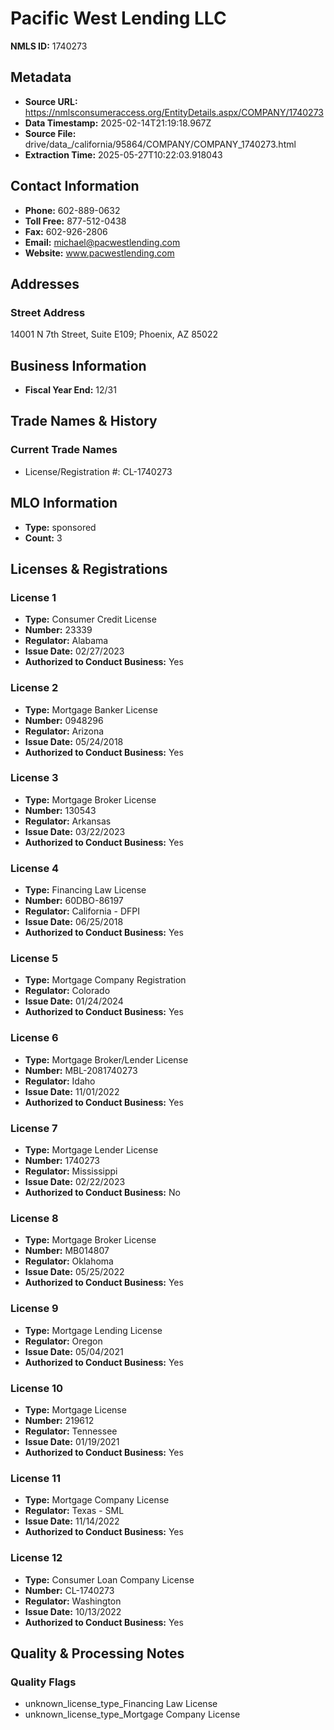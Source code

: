 # Pacific West Lending LLC

**NMLS ID:** 1740273

## Metadata
- **Source URL:** https://nmlsconsumeraccess.org/EntityDetails.aspx/COMPANY/1740273
- **Data Timestamp:** 2025-02-14T21:19:18.967Z
- **Source File:** drive/data_/california/95864/COMPANY/COMPANY_1740273.html
- **Extraction Time:** 2025-05-27T10:22:03.918043

## Contact Information
- **Phone:** 602-889-0632
- **Toll Free:** 877-512-0438
- **Fax:** 602-926-2806
- **Email:** michael@pacwestlending.com
- **Website:** www.pacwestlending.com

## Addresses
### Street Address
14001 N 7th Street, Suite E109; Phoenix, AZ 85022

## Business Information
- **Fiscal Year End:** 12/31

## Trade Names & History
### Current Trade Names
- License/Registration #: CL-1740273

## MLO Information
- **Type:** sponsored
- **Count:** 3

## Licenses & Registrations

### License 1
- **Type:** Consumer Credit License
- **Number:** 23339
- **Regulator:** Alabama
- **Issue Date:** 02/27/2023
- **Authorized to Conduct Business:** Yes

### License 2
- **Type:** Mortgage Banker License
- **Number:** 0948296
- **Regulator:** Arizona
- **Issue Date:** 05/24/2018
- **Authorized to Conduct Business:** Yes

### License 3
- **Type:** Mortgage Broker License
- **Number:** 130543
- **Regulator:** Arkansas
- **Issue Date:** 03/22/2023
- **Authorized to Conduct Business:** Yes

### License 4
- **Type:** Financing Law License
- **Number:** 60DBO-86197
- **Regulator:** California - DFPI
- **Issue Date:** 06/25/2018
- **Authorized to Conduct Business:** Yes

### License 5
- **Type:** Mortgage Company Registration
- **Regulator:** Colorado
- **Issue Date:** 01/24/2024
- **Authorized to Conduct Business:** Yes

### License 6
- **Type:** Mortgage Broker/Lender License
- **Number:** MBL-2081740273
- **Regulator:** Idaho
- **Issue Date:** 11/01/2022
- **Authorized to Conduct Business:** Yes

### License 7
- **Type:** Mortgage Lender License
- **Number:** 1740273
- **Regulator:** Mississippi
- **Issue Date:** 02/22/2023
- **Authorized to Conduct Business:** No

### License 8
- **Type:** Mortgage Broker License
- **Number:** MB014807
- **Regulator:** Oklahoma
- **Issue Date:** 05/25/2022
- **Authorized to Conduct Business:** Yes

### License 9
- **Type:** Mortgage Lending License
- **Regulator:** Oregon
- **Issue Date:** 05/04/2021
- **Authorized to Conduct Business:** Yes

### License 10
- **Type:** Mortgage License
- **Number:** 219612
- **Regulator:** Tennessee
- **Issue Date:** 01/19/2021
- **Authorized to Conduct Business:** Yes

### License 11
- **Type:** Mortgage Company License
- **Regulator:** Texas - SML
- **Issue Date:** 11/14/2022
- **Authorized to Conduct Business:** Yes

### License 12
- **Type:** Consumer Loan Company License
- **Number:** CL-1740273
- **Regulator:** Washington
- **Issue Date:** 10/13/2022
- **Authorized to Conduct Business:** Yes

## Quality & Processing Notes
### Quality Flags
- unknown_license_type_Financing Law License
- unknown_license_type_Mortgage Company License
